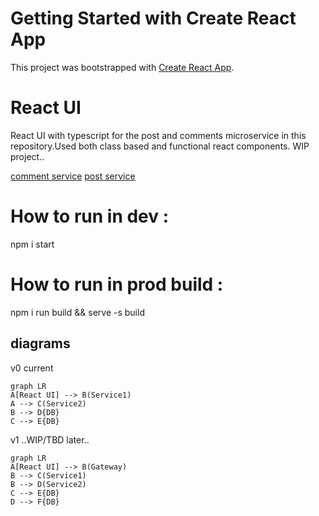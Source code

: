 # Getting Started with Create React App

This project was bootstrapped with [Create React App](https://github.com/facebook/create-react-app).

# React UI

React UI with typescript for the post and comments microservice in this repository.Used both class based and functional react components. WIP project..

[comment service](https://github.com/cane-r/comment-service)
[post service](https://github.com/cane-r/post-service)
# How to run in dev : 
npm i start

# How to run in prod build : 
npm i run build && serve -s build

## diagrams

v0 current
```mermaid
graph LR
A[React UI] --> B(Service1)
A --> C(Service2)
B --> D{DB}
C --> E{DB}
```

v1 ..WIP/TBD later..
```mermaid
graph LR
A[React UI] --> B(Gateway)
B --> C(Service1)
B --> D(Service2)
C --> E{DB}
D --> F{DB}